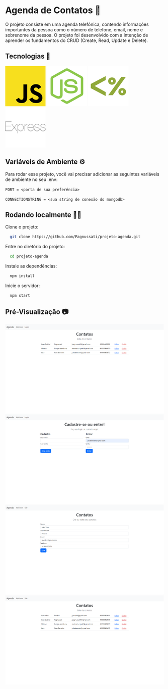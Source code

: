
# Agenda de Contatos 📒

O projeto consiste em uma agenda telefônica, contendo informações importantes da pessoa como o número de telefone, email, nome e sobrenome da pessoa. O projeto foi desenvolvido com a intenção de aprender os fundamentos do CRUD (Create, Read, Update e Delete).

## Tecnologias 🧰

 ![Javascript](READMEimg/javascript-svgrepo-com.svg)
 ![NodeJS](READMEimg/node-js-svgrepo-com.svg)
 ![EJS](READMEimg/ejs-svgrepo-com.svg)
 ![Express](READMEimg/express-svgrepo-com.svg)

## Variáveis de Ambiente ⚙

Para rodar esse projeto, você vai precisar adicionar as seguintes variáveis de ambiente no seu .env:

`PORT = <porta de sua preferência>` 

`CONNECTIONSTRING = <sua string de conexão do mongodb>`

## Rodando localmente 👨‍💻

Clone o projeto:

```bash
  git clone https://github.com/Pagnussati/projeto-agenda.git
```

Entre no diretório do projeto:

```bash
  cd projeto-agenda
```

Instale as dependências:

```bash
  npm install
```

Inicie o servidor:

```bash
  npm start
```

## Pré-Visualização 📷

![Página Inicial](./READMEimg/Screenshot_2.png)
![Página de Login](./READMEimg/Screenshot_1.png)
![Página de Cadastro](./READMEimg/Screenshot_3.png)
![Página Inicial (Contato adicionado)](./READMEimg/Screenshot_4.png)